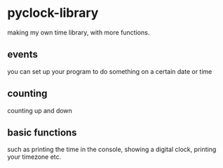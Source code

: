 # pyclock-library
making my own time library, with more functions.

## events
you can set up your program to do something on a certain date or time

## counting
counting up and down

## basic functions
such as printing the time in the console, showing a digital clock, printing your timezone etc.

